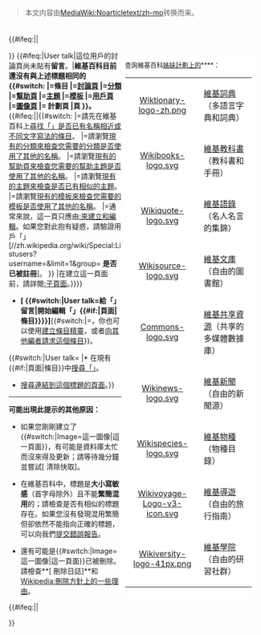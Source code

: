 > 本文内容由[MediaWiki:Noarticletext/zh-mo](https://zh.wikipedia.org/wiki/MediaWiki:Noarticletext/zh-mo)转换而来。


<div class="plainlinks" id="noarticletext" style="padding: 7px;">

{{\#ifeq:||

<div class="infobox" id="sisterproject" style="width: 20em; font-size: 90%;float:right;padding: 0.5em; background:white;">

查詢維基百科[姊妹計劃上的](https://zh.wikipedia.org/wiki/Special:SiteMatrix "wikilink")****：

<span>

<table style="background:none, align:center" cellpadding="1" cellspacing="0">

<tr>

<td align="center" >

[Wiktionary-logo-zh.png](https://zh.wikipedia.org/wiki/File:Wiktionary-logo-zh.png "fig:Wiktionary-logo-zh.png")

</td>

<td>

[維基詞典](https://zh.wikipedia.org/wiki/wikt:Special:Search/{{PAGENAME}} "wikilink")（多語言字典和詞典）

</td>

</tr>

<tr>

<td align="center" >

[Wikibooks-logo.svg](https://zh.wikipedia.org/wiki/File:Wikibooks-logo.svg "fig:Wikibooks-logo.svg")

</td>

<td>

[維基教科書](https://zh.wikipedia.org/wiki/b:Special:Search/{{PAGENAME}} "wikilink")（教科書和手冊）

</td>

</tr>

<tr>

<td align="center" >

[Wikiquote-logo.svg](https://zh.wikipedia.org/wiki/File:Wikiquote-logo.svg "fig:Wikiquote-logo.svg")

</td>

<td>

[維基語錄](https://zh.wikipedia.org/wiki/q:Special:Search/{{PAGENAME}} "wikilink")（名人名言的集錦）

</td>

</tr>

<tr>

<td align="center" >

[Wikisource-logo.svg](https://zh.wikipedia.org/wiki/File:Wikisource-logo.svg "fig:Wikisource-logo.svg")

</td>

<td>

[維基文庫](https://zh.wikipedia.org/wiki/s:Special:Search/{{PAGENAME}} "wikilink")（自由的圖書館）

</td>

</tr>

<tr>

<td align="center" >

[Commons-logo.svg](https://zh.wikipedia.org/wiki/File:Commons-logo.svg "fig:Commons-logo.svg")

</td>

<td>

[維基共享資源](https://zh.wikipedia.org/wiki/commons:Special:Search/{{PAGENAME}} "wikilink")（共享的多媒體數據庫）

</td>

</tr>

<tr>

<td align="center" >

[Wikinews-logo.svg](https://zh.wikipedia.org/wiki/File:Wikinews-logo.svg "fig:Wikinews-logo.svg")

</td>

<td>

[維基新聞](https://zh.wikipedia.org/wiki/n:Special:Search/{{PAGENAME}} "wikilink")（自由的新聞源）

</td>

</tr>

<tr>

<td align="center" >

[Wikispecies-logo.svg](https://zh.wikipedia.org/wiki/File:Wikispecies-logo.svg "fig:Wikispecies-logo.svg")

</td>

<td>

[維基物種](https://zh.wikipedia.org/wiki/Wikispecies:Special:Search/{{PAGENAME}} "wikilink")（物種目錄）

</td>

</tr>

<tr>

<td align="center" >

[Wikivoyage-Logo-v3-icon.svg](https://zh.wikipedia.org/wiki/File:Wikivoyage-Logo-v3-icon.svg "fig:Wikivoyage-Logo-v3-icon.svg")

</td>

<td>

[維基導遊](https://zh.wikipedia.org/wiki/voy:Special:Search/{{PAGENAME}} "wikilink")（自由的旅行指南）

</td>

</tr>

<tr>

<td align="center" >

[Wikiversity-logo-41px.png](https://zh.wikipedia.org/wiki/File:Wikiversity-logo-41px.png "fig:Wikiversity-logo-41px.png")

</td>

<td>

[維基學院](https://zh.wikipedia.org/wiki/v:Special:Search/{{PAGENAME}} "wikilink")（自由的研習社群）

</td>

</tr>

</table>

</span>

</div>

}} {{\#ifeq:|User talk|這位用戶的討論頁尚未貼有**留言**。|**維基百科目前還沒有與上述標題相同的{{\#switch: |=條目 |=[討論頁](https://zh.wikipedia.org/wiki/{{ns:Help}}:討論頁 "wikilink") |=[分類](https://zh.wikipedia.org/wiki/{{ns:Project}}:分類 "wikilink") |=[幫助頁](https://zh.wikipedia.org/wiki/{{ns:Help}}:內容 "wikilink") |=[主題](https://zh.wikipedia.org/wiki/{{ns:Project}}:主題 "wikilink") |=[模板](https://zh.wikipedia.org/wiki/{{ns:Project}}:模板訊息 "wikilink") |=[用戶頁](https://zh.wikipedia.org/wiki/{{ns:Project}}:用戶頁 "wikilink") |=[圖像頁](https://zh.wikipedia.org/wiki/{{ns:Project}}:圖像 "wikilink") |= 計劃頁 |頁 }}。**{{\#ifeq:||{{\#switch: |=請先在維基百科上[尋找「」是否已有名稱相近或不同文字寫法的條目](https://zh.wikipedia.org/wiki/{{ns:Special}}:Search/{{PAGENAME}} "wikilink")。 |=請瀏覽[現有的分類來檢查您需要的分類是否使用了其他的名稱](https://zh.wikipedia.org/wiki/{{ns:Project}}:探索 "wikilink")。 |=請瀏覽[現有的幫助頁來檢查您需要的幫助主題是否使用了其他的名稱](https://zh.wikipedia.org/wiki/{{ns:Help}}:內容 "wikilink")。 |=請瀏覽[現有的主題來檢查是否已有相似的主題](https://zh.wikipedia.org/wiki/{{ns:Portal}}:首頁 "wikilink")。 |=請瀏覽[現有的模板來檢查您需要的模板是否使用了其他的名稱](https://zh.wikipedia.org/wiki/{{ns:Project}}:模板訊息 "wikilink")。 |=通常來說，這一頁只應由[:來建立和編輯](https://zh.wikipedia.org/wiki/{{ns:User}}:{{PAGENAME}} "wikilink")。如果您對此抱有疑惑，請驗證用戶「」<span class="plainlinksneverexpand">\[//zh.wikipedia.org/wiki/Special:Listusers?username=\&limit=1\&group= **是否已被註冊**\]</span>。 }} |在建立這一頁面前，請詳閱[:子頁面](https://zh.wikipedia.org/wiki/{{ns:Project}}:子頁面 "wikilink")。}}}}

  - **\[ {{\#switch:|User talk=給「」留言|開始編輯「」{{\#if:|頁面|條目}}}}\]**{{\#switch:|=，你也可以使用[建立條目精靈](https://zh.wikipedia.org/wiki/Wikipedia:創建條目精靈 "wikilink")，或者[向其他編者請求這個條目](https://zh.wikipedia.org/wiki/{{ns:Project}}:條目請求 "wikilink")}}。

{{\#switch:|User talk= |\* 在現有{{\#if:|頁面|條目}}中[搜尋「」](https://zh.wikipedia.org/wiki/{{ns:Special}}:Search/{{PAGENAME}} "wikilink")。

  - [搜尋連結到這個標題的頁面](https://zh.wikipedia.org/wiki/{{ns:Special}}:Whatlinkshere/{{FULLPAGENAME}} "wikilink")。}}

<div id="noarticletext_technical">

-----

**可能出現此提示的其他原因：**

  - 如果您剛剛建立了{{\#switch:|Image=這一圖像|這一頁面}}，有可能是資料庫太忙而沒來得及更新；請等待幾分鐘並嘗試\[ 清除快取\]。

<!-- end list -->

  - 在維基百科中，標題是**大小寫敏感**（首字母除外）且不能**繁簡混用**的；請檢查是否有相似的標題存在。如果您沒有發現混用繁簡但卻依然不能指向正確的標題，可以向我們[提交錯誤報告](https://zh.wikipedia.org/wiki/{{ns:Project}}:字詞轉換 "wikilink")。

<!-- end list -->

  - 還有可能是{{\#switch:|Image=這一圖像|這一頁面}}已被刪除。請檢查**\[ 刪除日誌\]**和[Wikipedia:刪除方針上的一些理由](https://zh.wikipedia.org/wiki/Wikipedia:刪除方針 "wikilink")。

{{\#ifeq:||

}}

</div>

</div>